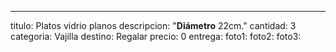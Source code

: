 ---
titulo: Platos vidrio planos
descripcion: "**Diámetro** 22cm."
cantidad: 3
categoria: Vajilla
destino: Regalar
precio: 0
entrega: 
foto1: 
foto2: 
foto3: 

